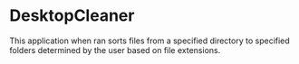# DesktopCleaner

This application when ran sorts files from a specified directory to specified folders determined by the user based on file extensions.
